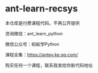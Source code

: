 # ant-learn-recsys


本仓库是付费课程代码，不再公开提供

咨询微信：ant_learn_python

微信公众号：蚂蚁学Python

课程全集：https://antpy.ke.qq.com/

购买任何一个课程，联系我发给你新代码地址


